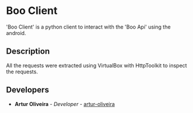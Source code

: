 # Boo Client

'Boo Client' is a python client to interact with the 'Boo Api' using the android.

## Description

All the requests were extracted using VirtualBox with HttpToolkit to inspect the requests.

## Developers

- **Artur Oliveira** - *Developer* - [artur-oliveira](https://github.com/artur-oliveira)

